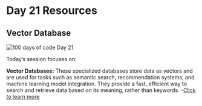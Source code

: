 # Day 21 Resources

## Vector Database

![100 days of code Day 21](https://github.com/GritinAI/100DaysofCodeGenerativeAI/blob/main/Images/Day21.png)

Today’s session focuses on:

**Vector Databases:**
These specialized databases store data as vectors and are used for tasks such as semantic search, recommendation systems, and machine learning model integration. They provide a fast, efficient way to search and retrieve data based on its meaning, rather than keywords.
-[Click to learn more](https://www.pinecone.io/learn/vector-database/)